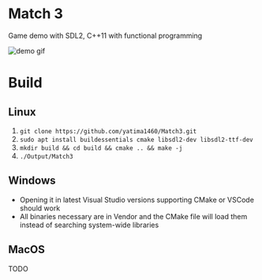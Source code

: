 # Match 3

Game demo with SDL2, C++11 with functional programming

![demo gif](docs/demo.gif)

# Build

## Linux

1. `git clone https://github.com/yatima1460/Match3.git`
2. `sudo apt install buildessentials cmake libsdl2-dev libsdl2-ttf-dev`
3. `mkdir build && cd build && cmake .. && make -j`
4. `./Output/Match3`

## Windows

- Opening it in latest Visual Studio versions supporting CMake or VSCode should work
- All binaries necessary are in Vendor and the CMake file will load them instead of searching system-wide libraries

## MacOS

TODO


